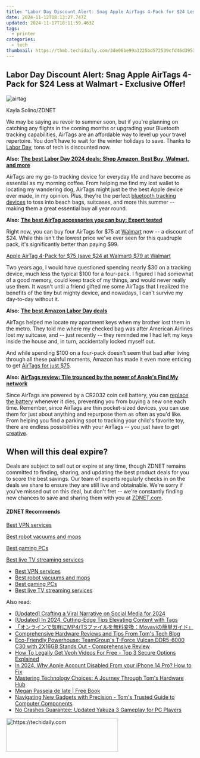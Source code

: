 ```yaml
---
title: "Labor Day Discount Alert: Snag Apple AirTags 4-Pack for $24 Less at Walmart - Exclusive Offer!"
date: 2024-11-12T18:13:27.747Z
updated: 2024-11-17T18:11:59.463Z
tags:
  - printer
categories:
  - tech
thumbnail: https://thmb.techidaily.com/3de06be99a3225bd572539cfd46d39535123115f6244e3ee7a3676c38fda1900.jpg
---
```


## Labor Day Discount Alert: Snag Apple AirTags 4-Pack for $24 Less at Walmart - Exclusive Offer!

![airtag](https://www.zdnet.com/a/img/resize/b1e5ab58fd08f86f770e538b06647ad1995f45f7/2024/02/20/16bed821-221f-4af3-aa35-0043a2afc64c/img-0685.jpg?auto=webp&width=1280)

Kayla Solino/ZDNET

We may be saying au revoir to summer soon, but if you're planning on catching any flights in the coming months or upgrading your Bluetooth tracking capabilities, AirTags are an affordable way to level up your travel repertoire. You don't have to wait for the winter holidays to save. Thanks to [Labor Day](https://www.zdnet.com/article/best-labor-day-deals-2024/#link={), tons of tech is discounted now. 

**Also:** [**The best Labor Day 2024 deals: Shop Amazon, Best Buy, Walmart, and more**](https://www.zdnet.com/article/best-labor-day-deals-2024/)

AirTags are my go-to tracking device for everyday life and have become as essential as my morning coffee. From helping me find my lost wallet to locating my wandering dog, AirTags might just be the best Apple device ever made, in my opinion. Plus, they're the perfect [bluetooth tracking devices](https://www.zdnet.com/article/best-bluetooth-tracker/) to toss into beach bags, suitcases, and more this summer -- making them a great essential buy all year round. 

**Also:** [**The best AirTag accessories you can buy: Expert tested**](https://www.zdnet.com/article/best-airtag-accessories/)

Right now, you can buy four AirTags for $75 at [Walmart](https://goto.walmart.com/c/5597632/565706/9383?sharedid=zdnet&partnerpropertyid=1980086&u=https%3A%2F%2Fwww.walmart.com%2Fip%2FApple-AirTag-4-Pack%2F408992127%3F&subId1=zd-__COM_CLICK_ID__-dtp) now -- a discount of $24\. While this isn't the lowest price we've ever seen for this quadruple pack, it's significantly better than paying $99\. 

[Apple AirTag 4-Pack for $75 (save $24 at Walmart) $79 at Walmart](https://goto.walmart.com/c/5597632/565706/9383?sharedid=zdnet&partnerpropertyid=1980086&u=https%3A%2F%2Fwww.walmart.com%2Fip%2FApple-AirTag-4-Pack%2F408992127%3F&subId1=zd-__COM_CLICK_ID__-dtp)

Two years ago, I would have questioned spending nearly $30 on a tracking device, much less the typical $100 for a four-pack. I figured I had somewhat of a good memory, could keep track of my things, and would never really use them. It wasn't until a friend gifted me some AirTags that I realized the benefits of the tiny but mighty device, and nowadays, I can't survive my day-to-day without it. 

**Also:** [**The best Amazon Labor Day deals**](https://www.zdnet.com/home-and-office/best-labor-day-amazon-deals-2024/)

AirTags helped me locate my apartment keys when my brother lost them in the metro. They told me where my checked bag was after American Airlines lost my suitcase, and -- just recently -- they reminded me I had left my keys inside the house and, in turn, accidentally locked myself out. 

And while spending $100 on a four-pack doesn't seem that bad after living through all these painful moments, Amazon has made it even more enticing to get [AirTags for just $75](https://goto.walmart.com/c/5597632/565706/9383?sharedid=zdnet&partnerpropertyid=1980086&u=https%3A%2F%2Fwww.walmart.com%2Fip%2FApple-AirTag-4-Pack%2F408992127%3F&subId1=zd-__COM_CLICK_ID__-dtp). 

**Also:** [**AirTags review: Tile trounced by the power of Apple's Find My network**](https://www.zdnet.com/product/apple-airtag-anti-loss-bluetooth-tag-for-cellular-phone-tablet-mx532ama/)

Since AirTags are powered by a CR2032 coin cell battery, you can [replace the battery](https://www.zdnet.com/article/how-to-change-the-battery-in-your-apple-airtag/) whenever it dies, preventing you from buying a new one each time. Remember, since AirTags are thin pocket-sized devices, you can use them for just about anything and repurpose them as often as you'd like. From helping you find a parking spot to tracking your child's favorite toy, there are endless possibilities with your AirTags -- you just have to get [creative](https://www.zdnet.com/article/seven-ways-apple-airtags-can-help-you-beyond-tracking-keys/). 

## When will this deal expire?

Deals are subject to sell out or expire at any time, though ZDNET remains committed to finding, sharing, and updating the best product deals for you to score the best savings. Our team of experts regularly checks in on the deals we share to ensure they are still live and obtainable. We're sorry if you've missed out on this deal, but don't fret -- we're constantly finding new chances to save and sharing them with you at [ZDNET.com](https://www.zdnet.com/). 

#### **ZDNET** Recommends

[Best VPN services](https://www.zdnet.com/article/best-vpn/ "Best VPN services")

[Best robot vacuums and mops](https://www.zdnet.com/article/best-robot-vacuum-mop/ "Best robot vacuums and mops")

[Best gaming PCs](https://www.zdnet.com/article/best-gaming-pc/ "Best gaming PCs")

[Best live TV streaming services](https://www.zdnet.com/article/best-live-tv-streaming-service/ "Best live TV streaming services")

* [Best VPN services](https://www.zdnet.com/article/best-vpn/ "Best VPN services")
* [Best robot vacuums and mops](https://www.zdnet.com/article/best-robot-vacuum-mop/ "Best robot vacuums and mops")
* [Best gaming PCs](https://www.zdnet.com/article/best-gaming-pc/ "Best gaming PCs")
* [Best live TV streaming services](https://www.zdnet.com/article/best-live-tv-streaming-service/ "Best live TV streaming services")

<ins class="adsbygoogle"
     style="display:block"
     data-ad-format="autorelaxed"
     data-ad-client="ca-pub-7571918770474297"
     data-ad-slot="1223367746"></ins>

<ins class="adsbygoogle"
     style="display:block"
     data-ad-client="ca-pub-7571918770474297"
     data-ad-slot="8358498916"
     data-ad-format="auto"
     data-full-width-responsive="true"></ins>

<span class="atpl-alsoreadstyle">Also read:</span>
<div><ul>
<li><a href="https://facebook-videos.techidaily.com/updated-crafting-a-viral-narrative-on-social-media-for-2024/"><u>[Updated] Crafting a Viral Narrative on Social Media for 2024</u></a></li>
<li><a href="https://youtube-lab.techidaily.com/ed-in-2024-cutting-edge-tips-elevating-content-with-tags/"><u>[Updated] In 2024, Cutting-Edge Tips Elevating Content with Tags</u></a></li>
<li><a href="https://win-solutions.techidaily.com/mp4tsmovavi/"><u>「オンラインで気軽にMP4/TSファイルを無料変換：Movaviの簡単ガイド」</u></a></li>
<li><a href="https://hardware-reviews.techidaily.com/comprehensive-hardware-reviews-and-tips-from-toms-tech-blog/"><u>Comprehensive Hardware Reviews and Tips From Tom's Tech Blog</u></a></li>
<li><a href="https://hardware-reviews.techidaily.com/eco-friendly-powerhouse-teamgroups-t-force-vulcan-ddr5-6000-c30-with-2x16gb-stands-out-comprehensive-review/"><u>Eco-Friendly Powerhouse: TeamGroup's T-Force Vulcan DDR5-6000 C30 with 2X16GB Stands Out - Comprehensive Review</u></a></li>
<li><a href="https://solve-help.techidaily.com/how-to-legally-get-veoh-videos-for-free-top-3-secure-options-explained/"><u>How To Legally Get Veoh Videos For Free - Top 3 Secure Options Explained</u></a></li>
<li><a href="https://apple-account.techidaily.com/in-2024-why-apple-account-disabled-from-your-iphone-14-pro-how-to-fix-by-drfone-ios/"><u>In 2024, Why Apple Account Disabled From your iPhone 14 Pro? How to Fix</u></a></li>
<li><a href="https://hardware-reviews.techidaily.com/mastering-technology-choices-a-journey-through-toms-hardware-hub/"><u>Mastering Technology Choices: A Journey Through Tom's Hardware Hub</u></a></li>
<li><a href="https://novels-ebooks.techidaily.com/210171410-9781071570180-megan-passeia-de-iate/"><u>Megan Passeia de Iate | Free Book</u></a></li>
<li><a href="https://hardware-reviews.techidaily.com/navigating-new-gadgets-with-precision-toms-trusted-guide-to-computer-components/"><u>Navigating New Gadgets with Precision - Tom's Trusted Guide to Computer Components</u></a></li>
<li><a href="https://program-issues.techidaily.com/no-crashes-guarantee-updated-yakuza-3-gameplay-for-pc-players/"><u>No Crashes Guarantee: Updated Yakuza 3 Gameplay for PC Players</u></a></li>
</ul></div>

<!-- affiliate ads begin -->
<a href="https://aligracehair.sjv.io/c/5597632/2006941/19272" target="_top" id="2006941">
  <img src="//a.impactradius-go.com/display-ad/19272-2006941" border="0" alt="https://techidaily.com" width="300" height="90"/>
</a>
<img height="0" width="0" src="https://aligracehair.sjv.io/i/5597632/2006941/19272" style="position:absolute;visibility:hidden;" border="0" />
<!-- affiliate ads end -->

